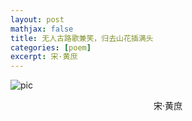 ```yaml
---
layout: post
mathjax: false
title: 无人古路歌兼笑，归去山花插满头
categories: [poem]
excerpt: 宋·黄庶
---
```


![pic]({{site.url}}/pics/poem/return.jpeg)

<p align="center">宋·黄庶</p>